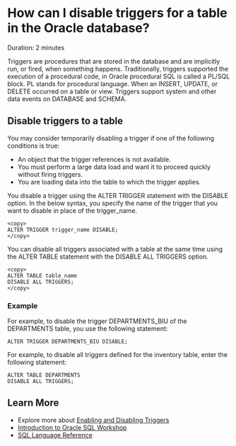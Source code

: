 # How can I disable triggers for a table in the Oracle database?

Duration: 2 minutes

Triggers are procedures that are stored in the database and are implicitly run, or fired, when something happens. Traditionally, triggers supported the execution of a procedural code, in Oracle procedural SQL is called a PL/SQL block. PL stands for procedural language. When an INSERT, UPDATE, or DELETE occurred on a table or view. Triggers support system and other data events on DATABASE and SCHEMA.

## Disable triggers to a table

You may consider temporarily disabling a trigger if one of the following conditions is true:
* An object that the trigger references is not available.
* You must perform a large data load and want it to proceed quickly without firing triggers.
* You are loading data into the table to which the trigger applies.

You disable a trigger using the ALTER TRIGGER statement with the DISABLE option. In the below syntax, you specify the name of the trigger that you want to disable in place of the trigger\_name.

```
<copy>
ALTER TRIGGER trigger_name DISABLE;
</copy>
```

You can disable all triggers associated with a table at the same time using the ALTER TABLE statement with the DISABLE ALL TRIGGERS option.

```
<copy>
ALTER TABLE table_name
DISABLE ALL TRIGGERS;
</copy>
```

### Example

For example, to disable the trigger DEPARTMENTS_BIU of the DEPARTMENTS table, you use the following statement:

```
ALTER TRIGGER DEPARTMENTS_BIU DISABLE;
```

For example, to disable all triggers defined for the inventory table, enter the following statement:

```
ALTER TABLE DEPARTMENTS
DISABLE ALL TRIGGERS;
```

## Learn More

* Explore more about [Enabling and Disabling Triggers](https://docs.oracle.com/cd/E18283_01/server.112/e17120/general004.htm)
* [Introduction to Oracle SQL Workshop](https://apexapps.oracle.com/pls/apex/dbpm/r/livelabs/view-workshop?wid=943)
* [SQL Language Reference](https://docs.oracle.com/en/database/oracle/oracle-database/12.2/sqlrf/Introduction-to-Oracle-SQL.html#GUID-049B7AE8-11E1-4110-B3E4-D117907D77AC)
